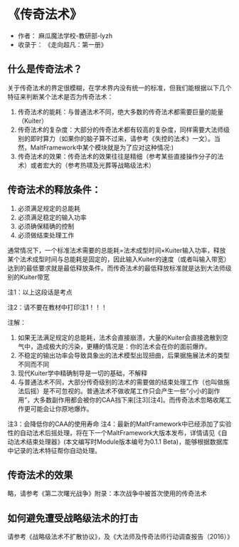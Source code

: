 # 《传奇法术》

- 作者： 麻瓜魔法学校-教研部-lyzh
- 收录于： 《走向超凡：第一册》

## 什么是传奇法术？

关于传奇法术的界定很模糊，在学术界内没有统一的标准，但我们能根据以下几个特征来判断某个法术是否为传奇法术：

1. 传奇法术的能耗：与普通法术不同，绝大多数的传奇法术都需要巨量的能量（Kuiter）
2. 传奇法术的复杂度：大部分的传奇法术都有较高的复杂度，同样需要大法师级别的即时算力（如果你的脑子算不过来，请参考《失控的法术》一文）。当然，MaltFramework中某个模块就是为了应对这种情况:)
3. 传奇法术的效果：传奇法术的效果往往是精细（参考某些直接操作分子的法术）或者宏大的（参考热啸及光葬等战略级法术）

## 传奇法术的释放条件：

1. 必须满足规定的总能耗
2. 必须满足稳定的输入功率
3. 必须确保精确的控制
4. 必须做结束处理工作

通常情况下，一个标准法术需要的总能耗=法术成型时间×Kuiter输入功率，释放某个法术成型时间与总能耗是固定的，因此输入Kuiter的速度（或者叫输入带宽）达到的最低要求就是最低释放条件。而传奇法术的最低释放标准就是达到大法师级别的Kuiter带宽

注1：以上这段话是考点

注2：请不要在教材中打印注1！！！

注解：

1. 如果无法满足规定的总能耗，法术会直接崩溃，大量的Kuiter会直接逸散到空气中，造成极大的污染，更糟的情况是：你的法术会在你的面前爆炸。
2. 不稳定的输出功率会导致具象出的法术模型出现扭曲，后果据施展法术的类型不同而不同
3. 现代Kuiter学中精确制导是一切的基础，不解释
4. 与普通法术不同，大部分传奇级别的法术的需要做的结束处理工作（也叫做施法后摇）是不可忽视的。普通法术不做收尾工作只会产生一些“小小的副作用”，大多数副作用都会被你的CAA挡下来[注3][注4]。而传奇法术忽略收尾工作更可能会让你原地爆炸。

注3：会降低你的CAA的使用寿命
注4：最新的MaltFramework中已经添加了实验性的自动法术后摇处理，将在下一个MaltFramework大版本发布，详情请见《自动法术结束处理器》(本文编写时Module版本编号为0.1.1 Beta)，能够根据数据库中记录的法术特征帮你自动处理。

## 传奇法术的效果

略，请参考《第二次曙光战争》附录：本次战争中被首次使用的传奇法术

## 如何避免遭受战略级法术的打击

请参考《战略级法术不扩散协议》，及《大法师及传奇法师行动调查报告（2016）》
